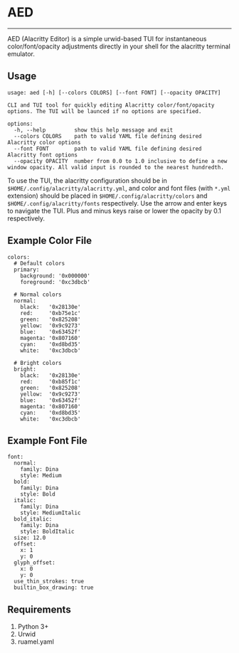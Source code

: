# AED
---
AED (Alacritty Editor) is a simple urwid-based TUI
for instantaneous color/font/opacity adjustments directly
in your shell for the alacritty terminal emulator.

## Usage
```
usage: aed [-h] [--colors COLORS] [--font FONT] [--opacity OPACITY]

CLI and TUI tool for quickly editing Alacritty color/font/opacity options. The TUI will be launced if no options are specified.

options:
  -h, --help         show this help message and exit
  --colors COLORS    path to valid YAML file defining desired Alacritty color options
  --font FONT        path to valid YAML file defining desired Alacritty font options
  --opacity OPACITY  number from 0.0 to 1.0 inclusive to define a new window opacity. All valid input is rounded to the nearest hundredth.
```

To use the TUI, the alacritty configuration should be in
`$HOME/.config/alacritty/alacritty.yml`, and color and font files (with `*.yml`
extension) should be placed in `$HOME/.config/alacritty/colors` and
`$HOME/.config/alacritty/fonts` respectively. Use the arrow and enter keys to 
navigate the TUI. Plus and minus keys raise or lower the opacity by 0.1 respectively.

## Example Color File
```
colors:
  # Default colors
  primary:
    background: '0x000000'
    foreground: '0xc3dbcb'

  # Normal colors
  normal:
    black:   '0x28130e'
    red:     '0xb75e1c'
    green:   '0x825208'
    yellow:  '0x9c9273'
    blue:    '0x63452f'
    magenta: '0x807160'
    cyan:    '0xd8bd35'
    white:   '0xc3dbcb'

  # Bright colors
  bright:
    black:   '0x28130e'
    red:     '0xb85f1c'
    green:   '0x825208'
    yellow:  '0x9c9273'
    blue:    '0x63452f'
    magenta: '0x807160'
    cyan:    '0xd8bd35'
    white:   '0xc3dbcb'
```

## Example Font File
```
font:
  normal:
    family: Dina
    style: Medium
  bold:
    family: Dina
    style: Bold
  italic:
    family: Dina
    style: MediumItalic
  bold_italic:
    family: Dina
    style: BoldItalic
  size: 12.0
  offset:
    x: 1
    y: 0
  glyph_offset:
    x: 0
    y: 0
  use_thin_strokes: true
  builtin_box_drawing: true
```

## Requirements
1. Python 3+
2. Urwid 
3. ruamel.yaml
